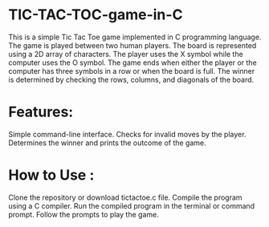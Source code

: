 # TIC-TAC-TOC-game-in-C
This is a simple Tic Tac Toe game implemented in C programming language. The game is played between two human players. The board is represented using a 2D array of characters. The player uses the X symbol while the computer uses the O symbol. The game ends when either the player or the computer has three symbols in a row or when the board is full. The winner is determined by checking the rows, columns, and diagonals of the board.

# Features:
Simple command-line interface.
Checks for invalid moves by the player.
Determines the winner and prints the outcome of the game.

# How to Use :
Clone the repository or download tictactoe.c file.
Compile the program using a C compiler.
Run the compiled program in the terminal or command prompt.
Follow the prompts to play the game.

